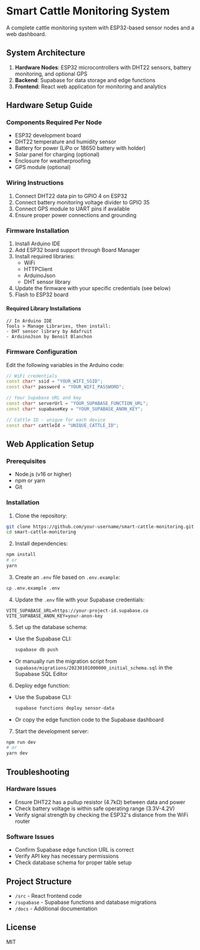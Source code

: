 
# Smart Cattle Monitoring System

A complete cattle monitoring system with ESP32-based sensor nodes and a web dashboard.

## System Architecture

1. **Hardware Nodes**: ESP32 microcontrollers with DHT22 sensors, battery monitoring, and optional GPS
2. **Backend**: Supabase for data storage and edge functions
3. **Frontend**: React web application for monitoring and analytics

## Hardware Setup Guide

### Components Required Per Node

- ESP32 development board
- DHT22 temperature and humidity sensor
- Battery for power (LiPo or 18650 battery with holder)
- Solar panel for charging (optional)
- Enclosure for weatherproofing
- GPS module (optional)

### Wiring Instructions

1. Connect DHT22 data pin to GPIO 4 on ESP32
2. Connect battery monitoring voltage divider to GPIO 35
3. Connect GPS module to UART pins if available
4. Ensure proper power connections and grounding

### Firmware Installation

1. Install Arduino IDE
2. Add ESP32 board support through Board Manager
3. Install required libraries:
   - WiFi
   - HTTPClient
   - ArduinoJson
   - DHT sensor library
4. Update the firmware with your specific credentials (see below)
5. Flash to ESP32 board

#### Required Library Installations
```
// In Arduino IDE
Tools > Manage Libraries, then install:
- DHT sensor library by Adafruit
- ArduinoJson by Benoit Blanchon
```

### Firmware Configuration

Edit the following variables in the Arduino code:

```cpp
// WiFi credentials
const char* ssid = "YOUR_WIFI_SSID";
const char* password = "YOUR_WIFI_PASSWORD";

// Your Supabase URL and key
const char* serverUrl = "YOUR_SUPABASE_FUNCTION_URL";
const char* supabaseKey = "YOUR_SUPABASE_ANON_KEY";

// Cattle ID - unique for each device
const char* cattleId = "UNIQUE_CATTLE_ID";
```

## Web Application Setup

### Prerequisites
- Node.js (v16 or higher)
- npm or yarn
- Git

### Installation

1. Clone the repository:
```bash
git clone https://github.com/your-username/smart-cattle-monitoring.git
cd smart-cattle-monitoring
```

2. Install dependencies:
```bash
npm install
# or
yarn
```

3. Create an `.env` file based on `.env.example`:
```bash
cp .env.example .env
```

4. Update the `.env` file with your Supabase credentials:
```
VITE_SUPABASE_URL=https://your-project-id.supabase.co
VITE_SUPABASE_ANON_KEY=your-anon-key
```

5. Set up the database schema:
- Use the Supabase CLI:
  ```bash
  supabase db push
  ```
- Or manually run the migration script from `supabase/migrations/20230101000000_initial_schema.sql` in the Supabase SQL Editor

6. Deploy edge function:
- Use the Supabase CLI:
  ```bash
  supabase functions deploy sensor-data
  ```
- Or copy the edge function code to the Supabase dashboard

7. Start the development server:
```bash
npm run dev
# or
yarn dev
```

## Troubleshooting

### Hardware Issues
- Ensure DHT22 has a pullup resistor (4.7kΩ) between data and power
- Check battery voltage is within safe operating range (3.3V-4.2V)
- Verify signal strength by checking the ESP32's distance from the WiFi router

### Software Issues
- Confirm Supabase edge function URL is correct
- Verify API key has necessary permissions
- Check database schema for proper table setup

## Project Structure
- `/src` - React frontend code
- `/supabase` - Supabase functions and database migrations
- `/docs` - Additional documentation

## License
MIT
